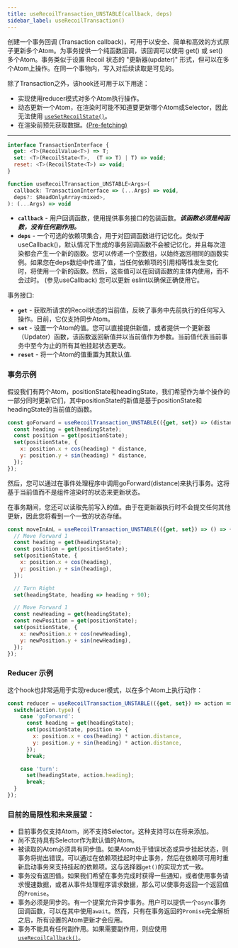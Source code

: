 ```yaml
---
title: useRecoilTransaction_UNSTABLE(callback, deps)
sidebar_label: useRecoilTransaction()
---
```


创建一个事务回调 (Transaction callback)，可用于以安全、简单和高效的方式原子更新多个Atom。为事务提供一个纯函数回调，该回调可以使用 get() 或 set() 多个Atom。事务类似于设置 Recoil 状态的 "更新器(updater)" 形式，但可以在多个Atom上操作。在同一个事物内，写入对后续读取是可见的。

除了Transaction之外，该hook还可用于以下用途：
* 实现使用reducer模式对多个Atom执行操作。
* 动态更新一个Atom，在渲染时可能不知道要更新哪个Atom或Selector，因此无法使用 [`useSetRecoilState()`](/docs/api-reference/core/useSetRecoilState)。
* 在渲染前预先获取数据。[(Pre-fetching)](/docs/guides/asynchronous-data-queries#pre-fetching) 

---

```jsx
interface TransactionInterface {
  get: <T>(RecoilValue<T>) => T;
  set: <T>(RecoilState<T>,  (T => T) | T) => void;
  reset: <T>(RecoilState<T>) => void;
}

function useRecoilTransaction_UNSTABLE<Args>(
  callback: TransactionInterface => (...Args) => void,
  deps?: $ReadOnlyArray<mixed>,
): (...Args) => void
```

* **`callback`** - 用户回调函数，使用提供事务接口的包装函数。***该函数必须是纯函数，没有任何副作用。***
* **`deps`** - 一个可选的依赖项集合，用于对回调函数进行记忆化。类似于useCallback()，默认情况下生成的事务回调函数不会被记忆化，并且每次渲染都会产生一个新的函数。您可以传递一个空数组，以始终返回相同的函数实例。如果您在deps数组中传递了值，当任何依赖项的引用相等性发生变化时，将使用一个新的函数。然后，这些值可以在回调函数的主体内使用，而不会过时。 (参见useCallback) 您可以更新 eslint以确保正确使用它。

事务接口:
* **`get`** - 获取所请求的Recoil状态的当前值，反映了事务中先前执行的任何写入操作。目前，它仅支持同步Atom。
* **`set`** - 设置一个Atom的值。您可以直接提供新值，或者提供一个更新器（Updater）函数，该函数返回新值并以当前值作为参数。当前值代表当前事务中至今为止的所有其他挂起状态更改。
* **`reset`** - 将一个Atom的值重置为其默认值.

### 事务示例

假设我们有两个Atom，positionState和headingState，我们希望作为单个操作的一部分同时更新它们，其中positionState的新值是基于positionState和headingState的当前值的函数。

```jsx
const goForward = useRecoilTransaction_UNSTABLE(({get, set}) => (distance) => {
  const heading = get(headingState);
  const position = get(positionState);
  set(positionState, {
    x: position.x + cos(heading) * distance,
    y: position.y + sin(heading) * distance,
  });
});
```

然后，您可以通过在事件处理程序中调用goForward(distance)来执行事务。这将基于当前值而不是组件渲染时的状态来更新状态。

在事务期间，您还可以读取先前写入的值。由于在更新器执行时不会提交任何其他更新，因此您将看到一个一致的状态存储。

```jsx
const moveInAnL = useRecoilTransaction_UNSTABLE(({get, set}) => () => {
  // Move Forward 1
  const heading = get(headingState);
  const position = get(positionState);
  set(positionState, {
    x: position.x + cos(heading),
    y: position.y + sin(heading),
  });

  // Turn Right
  set(headingState, heading => heading + 90);

  // Move Forward 1
  const newHeading = get(headingState);
  const newPosition = get(positionState);
  set(positionState, {
    x: newPosition.x + cos(newHeading),
    y: newPosition.y + sin(newHeading),
  });
});
```

### Reducer 示例

这个hook也非常适用于实现reducer模式，以在多个Atom上执行动作：

```jsx
const reducer = useRecoilTransaction_UNSTABLE(({get, set}) => action => {
  switch(action.type) {
    case 'goForward':
      const heading = get(headingState);
      set(positionState, position => {
        x: position.x + cos(heading) * action.distance,
        y: position.y + sin(heading) * action.distance,
      });
      break;

    case 'turn':
      set(headingState, action.heading);
      break;
  }
});
```

### 目前的局限性和未来展望：

* 目前事务仅支持Atom，尚不支持Selector。这种支持可以在将来添加。
* 尚不支持具有Selector作为默认值的Atom。
* 被读取的Atom必须具有同步值。如果Atom处于错误状态或异步挂起状态，则事务将抛出错误。可以通过在依赖项挂起时中止事务，然后在依赖项可用时重新启动事务来支持挂起的依赖项。这与选择器`get()`的实现方式一致。
* 事务没有返回值。如果我们希望在事务完成时获得一些通知，或者使用事务请求慢速数据，或者从事件处理程序请求数据，那么可以使事务返回一个返回值的`Promise`。
* 事务必须是同步的。有一个提案允许异步事务。用户可以提供一个`async`事务回调函数，可以在其中使用`await`。然而，只有在事务返回的`Promise`完全解析之后，所有设置的Atom更新才会应用。
* 事务不能具有任何副作用。如果需要副作用，则应使用[`useRecoilCallback()`](/docs/api-reference/core/useRecoilCallback)。